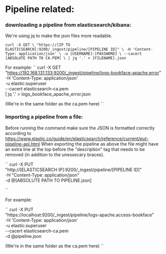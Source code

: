 # Pipeline related:

### downloading a pipeline from elasticsearch/kibana:
We're using jq to make the json files more readable.


``
curl -X GET \
"https://[IP TO ELASTICSEARCH]:9200/_ingest/pipeline/[PIPELINE ID]" \
-H 'Content-Type: application/json' \
-u [USERNAME]:[PASSWORD] \
--cacert [ABSOLUTE PATH TO CA.PEM] \
| jq '.' > [FILENAME].json
``

For example:
``
curl -X GET \
"https://192.168.131.133:9200/_ingest/pipeline/logs-bookface-apache.error" \
 -H 'Content-Type: application/json' \
 -u elastic:superuser \
 --cacert elasticsearch-ca.pem \
 | jq '.' > logs_bookface_apache_error.json
 
 (We're in the same folder as the ca.pem here)
``


### Importing a pipeline from a file:
Before running the command make sure the JSON is formatted correctly according to https://www.elastic.co/guide/en/elasticsearch/reference/current/put-pipeline-api.html
When exporting the pipeline as above the file might have an extra line at the top before the "description" tag that needs to be removed (in addition to the unessecary braces).

``
curl -X PUT \
 "http://[ELASTICSEARCH IP]:9200/_ingest/pipeline/[PIPELINE ID]" \
 -H "Content-Type: application/json" \
 -d @[ABSOLUTE PATH TO PIPELINE.json]

``

For example:

``
curl -X PUT \
"https://localhost:9200/_ingest/pipeline/logs-apache.access-bookface" \
-H 'Content-Type: application/json' \
-u elastic:superuser \
--cacert elasticsearch-ca.pem \
-d @pipeline.json
  
(We're in the same folder as the ca.pem here)
``




